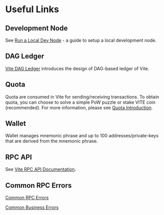 # Useful Links

## Development Node
See [Run a Local Dev Node](../../tutorial/contract/testnode.html) - a guide to setup a local development node.

## DAG Ledger

[Vite DAG Ledger](../../introduction/dag-ledger.html) introduces the design of DAG-based ledger of Vite.

## Quota

Quota are consumed in Vite for sending/receiving transactions. To obtain quota, you can choose to solve a simple PoW puzzle or stake VITE coin (recommended). For more information, please see [Quota Introduction](../../tutorial/rule/quota.html).

## Wallet

Wallet manages mnemonic phrase and up to 100 addresses/private-keys that are derived from the mnemonic phrase.

## RPC API

See [Vite RPC API Documentation](../rpc/).

## Common RPC Errors

[Common RPC Errors](../rpc/#common-rpc-errors)

[Common Business Errors](../rpc/#common-business-errors)
